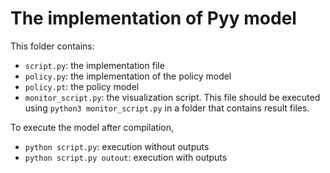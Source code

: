 
# The implementation of Pyy model
This folder contains:
- `script.py`: the implementation file
- `policy.py`: the implementation of the policy model
- `policy.pt`: the policy model
- `monitor_script.py`: the visualization script. This file should be executed using `python3 monitor_script.py` in a folder that contains result files.

To execute the model after compilation,
- `python script.py`: execution without outputs
- `python script.py outout`: execution with outputs